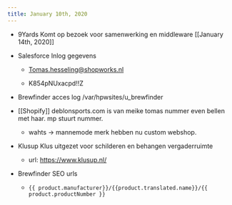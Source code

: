 ```yaml
---
title: January 10th, 2020
---
```


- 9Yards Komt op bezoek voor samenwerking en middleware [[January 14th, 2020]]

- Salesforce Inlog gegevens
	 - [Tomas.hesseling@shopworks.nl](mailto:Tomas.hesseling@shopworks.nl)

	 - K854pNUxacpd!!Z

- Brewfinder acces log /var/hpwsites/u_brewfinder

- [[Shopify]] deblonsports.com is van meike tomas nummer even bellen met haar. mp stuurt nummer.
	 - wahts -> mannemode merk hebben nu custom webshop.

- Klusup Klus uitgezet voor schilderen en behangen vergaderruimte 
	 - url: https://www.klusup.nl/

- Brewfinder SEO urls
	 - ```{{ product.manufacturer}}/{{product.translated.name}}/{{ product.productNumber }}```
